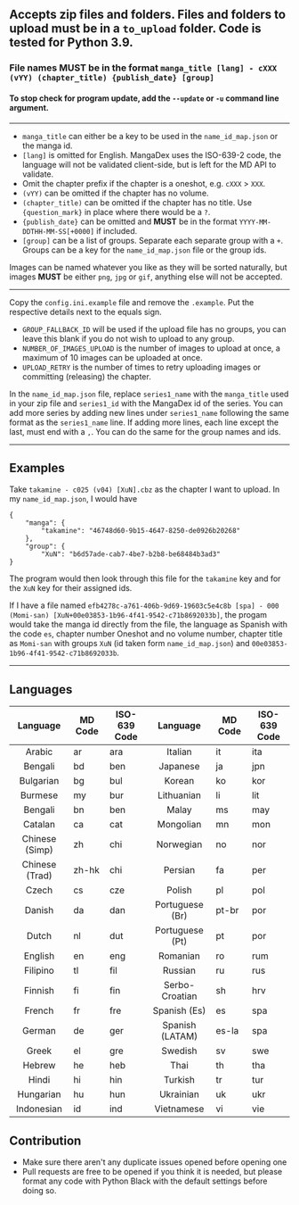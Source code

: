 
## Accepts zip files and folders. Files and folders to upload must be in a `to_upload` folder. Code is tested for Python 3.9.
### File names **MUST** be in the format `manga_title [lang] - cXXX (vYY) (chapter_title) {publish_date} [group]`
#### To stop check for program update, add the `--update` or `-u` command line argument.

----

- `manga_title` can either be a key to be used in the `name_id_map.json` or the manga id.
- `[lang]` is omitted for English. MangaDex uses the ISO-639-2 code, the language will not be validated client-side, but is left for the MD API to validate. 
- Omit the chapter prefix if the chapter is a oneshot, e.g. `cXXX` > `XXX`.
- `(vYY)` can be omitted if the chapter has no volume.
- `(chapter_title)` can be omitted if the chapter has no title. Use `{question_mark}` in place where there would be a `?`.
- `{publish_date}` can be omitted and **MUST** be in the format `YYYY-MM-DDTHH-MM-SS[+0000]` if included.
- `[group]` can be a list of groups. Separate each separate group with a `+`. Groups can be a key for the `name_id_map.json` file or the group ids.

Images can be named whatever you like as they will be sorted naturally, but images **MUST** be either `png`, `jpg` or `gif`, anything else will not be accepted.

----

Copy the `config.ini.example` file and remove the `.example`. Put the respective details next to the equals sign.
- `GROUP_FALLBACK_ID` will be used if the upload file has no groups, you can leave this blank if you do not wish to upload to any group.
- `NUMBER_OF_IMAGES_UPLOAD` is the number of images to upload at once, a maximum of 10 images can be uploaded at once.
- `UPLOAD_RETRY` is the number of times to retry uploading images or committing (releasing) the chapter.

In the `name_id_map.json` file, replace `series1_name` with the `manga_title` used in your zip file and `series1_id` with the MangaDex id of the series. You can add more series by adding new lines under `series1_name` following the same format as the `series1_name` line. If adding more lines, each line except the last, must end with a `,`. You can do the same for the group names and ids.

----

## Examples
Take `takamine - c025 (v04) [XuN].cbz` as the chapter I want to upload. In my `name_id_map.json`, I would have 
```
{
    "manga": {
        "takamine": "46748d60-9b15-4647-8250-de0926b20268"
    },
    "group": {
        "XuN": "b6d57ade-cab7-4be7-b2b8-be68484b3ad3"
}
```
The program would then look through this file for the `takamine` key and for the `XuN` key for their assigned ids.

If I have a file named `efb4278c-a761-406b-9d69-19603c5e4c8b [spa] - 000 (Momi-san) [XuN+00e03853-1b96-4f41-9542-c71b8692033b]`, the progam would take the manga id directly from the file, the language as Spanish with the code `es`, chapter number Oneshot and no volume number, chapter title as `Momi-san` with groups `XuN` (id taken form `name_id_map.json`) and `00e03853-1b96-4f41-9542-c71b8692033b`.

----

## Languages

| Language        | MD Code       | ISO-639 Code  | Language        | MD Code       | ISO-639 Code  |
|:---------------:| ------------- | ------------- |:---------------:| ------------- | ------------- |
| Arabic          | ar            | ara           | Italian         | it            | ita           |
| Bengali         | bd            | ben           | Japanese        | ja            | jpn           |
| Bulgarian       | bg            | bul           | Korean          | ko            | kor           |
| Burmese         | my            | bur           | Lithuanian      | li            | lit           |
| Bengali         | bn            | ben           | Malay           | ms            | may           |
| Catalan         | ca            | cat           | Mongolian       | mn            | mon           |
| Chinese (Simp)  | zh            | chi           | Norwegian       | no            | nor           |
| Chinese (Trad)  | zh-hk         | chi           | Persian         | fa            | per           |
| Czech           | cs            | cze           | Polish          | pl            | pol           |
| Danish          | da            | dan           | Portuguese (Br) | pt-br         | por           |
| Dutch           | nl            | dut           | Portuguese (Pt) | pt            | por           |
| English         | en            | eng           | Romanian        | ro            | rum           |
| Filipino        | tl            | fil           | Russian         | ru            | rus           |
| Finnish         | fi            | fin           | Serbo-Croatian  | sh            | hrv           |
| French          | fr            | fre           | Spanish (Es)    | es            | spa           |
| German          | de            | ger           | Spanish (LATAM) | es-la         | spa           |
| Greek           | el            | gre           | Swedish         | sv            | swe           |
| Hebrew          | he            | heb           | Thai            | th            | tha           |
| Hindi           | hi            | hin           | Turkish         | tr            | tur           |
| Hungarian       | hu            | hun           | Ukrainian       | uk            | ukr           |
| Indonesian      | id            | ind           | Vietnamese      | vi            | vie           |


## Contribution
- Make sure there aren't any duplicate issues opened before opening one
- Pull requests are free to be opened if you think it is needed, but please format any code with Python Black with the default settings before doing so.
